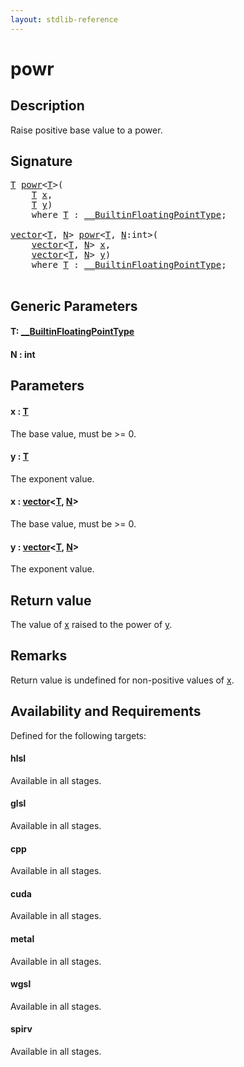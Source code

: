 ```yaml
---
layout: stdlib-reference
---
```


# powr

## Description

Raise positive base value to a power.



## Signature 

<pre>
<a href="powr.html#typeparam-T" class="code_type">T</a> <a href="powr.html">powr</a>&lt;<a href="powr.html#typeparam-T" class="code_type">T</a>&gt;(
    <a href="powr.html#typeparam-T" class="code_type">T</a> <a href="powr.html#decl-x" class="code_param">x</a>,
    <a href="powr.html#typeparam-T" class="code_type">T</a> <a href="powr.html#decl-y" class="code_param">y</a>)
    <span class='code_keyword'>where</span> <a href="powr.html#typeparam-T" class="code_type">T</a> : <a href="index.html" class="code_type">__BuiltinFloatingPointType</a>;

<a href="index.html" class="code_type">vector</a>&lt;<a href="powr.html#typeparam-T" class="code_type">T</a>, <a href="powr.html#decl-N" class="code_var">N</a>&gt; <a href="powr.html">powr</a>&lt;<a href="powr.html#typeparam-T" class="code_type">T</a>, <a href="powr.html#decl-N" class="code_var">N</a>:<span class="code_keyword">int</span>&gt;(
    <a href="index.html" class="code_type">vector</a>&lt;<a href="powr.html#typeparam-T" class="code_type">T</a>, <a href="powr.html#decl-N" class="code_var">N</a>&gt; <a href="powr.html#decl-x" class="code_param">x</a>,
    <a href="index.html" class="code_type">vector</a>&lt;<a href="powr.html#typeparam-T" class="code_type">T</a>, <a href="powr.html#decl-N" class="code_var">N</a>&gt; <a href="powr.html#decl-y" class="code_param">y</a>)
    <span class='code_keyword'>where</span> <a href="powr.html#typeparam-T" class="code_type">T</a> : <a href="index.html" class="code_type">__BuiltinFloatingPointType</a>;

</pre>

## Generic Parameters

####  <a id="typeparam-T"></a>T: [\_\_BuiltinFloatingPointType](../interfaces/0_builtinfloatingpointtype-029hm/index)
####  <a id="decl-N"></a>N  : int

## Parameters

####  <a id="decl-x"></a>x  : [T](powr#typeparam-T)
The base value, must be >= 0.

####  <a id="decl-y"></a>y  : [T](powr#typeparam-T)
The exponent value.

####  <a id="decl-x"></a>x  : [vector](../types/vector/index)\<[T](../types/vector/index#typeparam-T), [N](../types/vector/index#decl-N)\>
The base value, must be >= 0.

####  <a id="decl-y"></a>y  : [vector](../types/vector/index)\<[T](../types/vector/index#typeparam-T), [N](../types/vector/index#decl-N)\>
The exponent value.


## Return value
The value of <span class='code'><a href="powr.html#decl-x" class="code_param">x</a></span> raised to the power of <span class='code'><a href="powr.html#decl-y" class="code_param">y</a></span>.

## Remarks
Return value is undefined for non-positive values of <span class='code'><a href="powr.html#decl-x" class="code_param">x</a></span>.


## Availability and Requirements

Defined for the following targets:

#### hlsl
Available in all stages.

#### glsl
Available in all stages.

#### cpp
Available in all stages.

#### cuda
Available in all stages.

#### metal
Available in all stages.

#### wgsl
Available in all stages.

#### spirv
Available in all stages.



